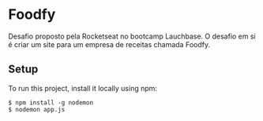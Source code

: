 # Foodfy
Desafio proposto pela Rocketseat no bootcamp Lauchbase. O desafio em si é criar um site para um empresa de receitas chamada Foodfy.

## Setup
To run this project, install it locally using npm:

```
$ npm install -g nodemon
$ nodemon app.js
```
